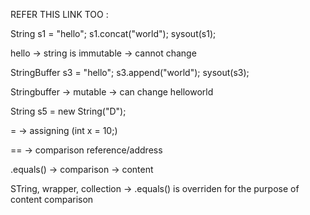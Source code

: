 REFER THIS LINK TOO : 


String s1 = "hello";
s1.concat("world");
sysout(s1);

hello -> string is immutable  -> cannot change 


StringBuffer s3 = "hello";
s3.append("world");
sysout(s3);

Stringbuffer -> mutable -> can change
helloworld


String s5 = new String("D");

= -> assigning  (int x = 10;)

== -> comparison reference/address

.equals() -> comparison -> content

STring, wrapper, collection -> .equals() is overriden for the purpose of content comparison 

